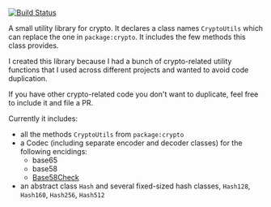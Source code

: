 [![Build Status](https://drone.io/github.com/stevenroose/dart-cryptoutils/status.png)](https://drone.io/github.com/stevenroose/dart-cryptoutils/latest)

A small utility library for crypto. It declares a class names `CryptoUtils` which can replace the one in `package:crypto`. It includes the few methods this class provides.

I created this library because I had a bunch of crypto-related utility functions that I used across different projects and wanted to avoid code duplication.

If you have other crypto-related code you don't want to duplicate, feel free to include it and file a PR.

Currently it includes:
 - all the methods `CryptoUtils` from `package:crypto`
 - a Codec (including separate encoder and decoder classes) for the following encidings:
   - base65
   - base58
   - [Base58Check](https://en.bitcoin.it/wiki/Base58Check_encoding)
 - an abstract class `Hash` and several fixed-sized hash classes, `Hash128`, `Hash160`, `Hash256`, `Hash512`
